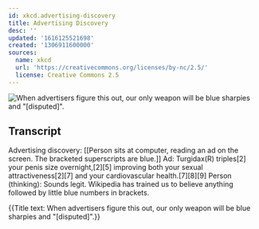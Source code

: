 ```yaml
---
id: xkcd.advertising-discovery
title: Advertising Discovery
desc: ''
updated: '1616125521698'
created: '1306911600000'
sources:
  name: xkcd
  url: 'https://creativecommons.org/licenses/by-nc/2.5/'
  license: Creative Commons 2.5
---
```

![When advertisers figure this out, our only weapon will be blue sharpies and "[disputed]".](https://imgs.xkcd.com/comics/citations.png)

## Transcript
Advertising discovery:
[[Person sits at computer, reading an ad on the screen. The bracketed superscripts are blue.]]
Ad: Turgidax(R) triples[2] your penis size overnight,[2][5] improving both your sexual attractiveness[2][7] and your cardiovascular health.[7][8][9]
Person (thinking): Sounds legit.
Wikipedia has trained us to believe anything followed by little blue numbers in brackets.

{{Title text: When advertisers figure this out, our only weapon will be blue sharpies and "[disputed]".}}
